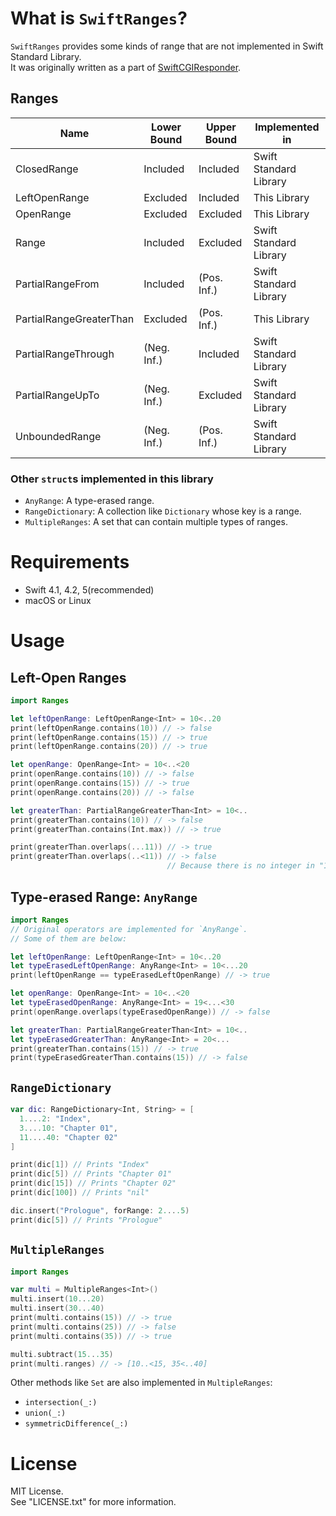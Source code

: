 # What is `SwiftRanges`?

`SwiftRanges` provides some kinds of range that are not implemented in Swift Standard Library.  
It was originally written as a part of [SwiftCGIResponder](https://github.com/YOCKOW/SwiftCGIResponder).

## Ranges

| Name                    | Lower Bound | Upper Bound | Implemented in         |
|-------------------------|-------------|-------------|------------------------|
| ClosedRange             | Included    | Included    | Swift Standard Library |
| LeftOpenRange           | Excluded    | Included    | This Library           |
| OpenRange               | Excluded    | Excluded    | This Library           |
| Range                   | Included    | Excluded    | Swift Standard Library |
| PartialRangeFrom        | Included    | (Pos. Inf.) | Swift Standard Library |
| PartialRangeGreaterThan | Excluded    | (Pos. Inf.) | This Library           |
| PartialRangeThrough     | (Neg. Inf.) | Included    | Swift Standard Library |
| PartialRangeUpTo        | (Neg. Inf.) | Excluded    | Swift Standard Library |
| UnboundedRange          | (Neg. Inf.) | (Pos. Inf.) | Swift Standard Library |

### Other `struct`s implemented in this library

* `AnyRange`: A type-erased range.
* `RangeDictionary`: A collection like `Dictionary` whose key is a range.
* `MultipleRanges`: A set that can contain multiple types of ranges.

# Requirements

- Swift 4.1, 4.2, 5(recommended)
- macOS or Linux

# Usage

## Left-Open Ranges

```Swift
import Ranges

let leftOpenRange: LeftOpenRange<Int> = 10<..20
print(leftOpenRange.contains(10)) // -> false
print(leftOpenRange.contains(15)) // -> true
print(leftOpenRange.contains(20)) // -> true

let openRange: OpenRange<Int> = 10<..<20
print(openRange.contains(10)) // -> false
print(openRange.contains(15)) // -> true
print(openRange.contains(20)) // -> false

let greaterThan: PartialRangeGreaterThan<Int> = 10<..
print(greaterThan.contains(10)) // -> false
print(greaterThan.contains(Int.max)) // -> true

print(greaterThan.overlaps(...11)) // -> true
print(greaterThan.overlaps(..<11)) // -> false
                                   // Because there is no integer in "10<..<11"
```

## Type-erased Range: `AnyRange`

```Swift
import Ranges
// Original operators are implemented for `AnyRange`.
// Some of them are below:

let leftOpenRange: LeftOpenRange<Int> = 10<..20
let typeErasedLeftOpenRange: AnyRange<Int> = 10<...20
print(leftOpenRange == typeErasedLeftOpenRange) // -> true

let openRange: OpenRange<Int> = 10<..<20
let typeErasedOpenRange: AnyRange<Int> = 19<...<30
print(openRange.overlaps(typeErasedOpenRange)) // -> false

let greaterThan: PartialRangeGreaterThan<Int> = 10<..
let typeErasedGreaterThan: AnyRange<Int> = 20<...
print(greaterThan.contains(15)) // -> true
print(typeErasedGreaterThan.contains(15)) // -> false
```

## `RangeDictionary` 

```Swift
var dic: RangeDictionary<Int, String> = [
  1....2: "Index",
  3....10: "Chapter 01",
  11....40: "Chapter 02"
]

print(dic[1]) // Prints "Index"
print(dic[5]) // Prints "Chapter 01"
print(dic[15]) // Prints "Chapter 02"
print(dic[100]) // Prints "nil"

dic.insert("Prologue", forRange: 2....5)
print(dic[5]) // Prints "Prologue"
```


## `MultipleRanges`

```Swift
import Ranges

var multi = MultipleRanges<Int>()
multi.insert(10...20) 
multi.insert(30...40)
print(multi.contains(15)) // -> true
print(multi.contains(25)) // -> false
print(multi.contains(35)) // -> true

multi.subtract(15...35)
print(multi.ranges) // -> [10..<15, 35<..40]

```

Other methods like `Set` are also implemented in `MultipleRanges`:
* `intersection(_:)`
* `union(_:)`
* `symmetricDifference(_:)`


# License

MIT License.  
See "LICENSE.txt" for more information.

